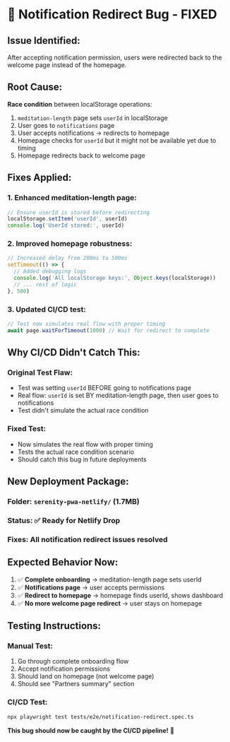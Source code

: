 # 🔧 Notification Redirect Bug - FIXED

## **Issue Identified:**
After accepting notification permission, users were redirected back to the welcome page instead of the homepage.

## **Root Cause:**
**Race condition** between localStorage operations:
1. `meditation-length` page sets `userId` in localStorage
2. User goes to `notifications` page  
3. User accepts notifications → redirects to homepage
4. Homepage checks for `userId` but it might not be available yet due to timing
5. Homepage redirects back to welcome page

## **Fixes Applied:**

### **1. Enhanced meditation-length page:**
```typescript
// Ensure userId is stored before redirecting
localStorage.setItem('userId', userId)
console.log('UserId stored:', userId)
```

### **2. Improved homepage robustness:**
```typescript
// Increased delay from 200ms to 500ms
setTimeout(() => {
  // Added debugging logs
  console.log('All localStorage keys:', Object.keys(localStorage))
  // ... rest of logic
}, 500)
```

### **3. Updated CI/CD test:**
```typescript
// Test now simulates real flow with proper timing
await page.waitForTimeout(1000) // Wait for redirect to complete
```

## **Why CI/CD Didn't Catch This:**

### **Original Test Flaw:**
- Test was setting `userId` BEFORE going to notifications page
- Real flow: `userId` is set BY meditation-length page, then user goes to notifications
- Test didn't simulate the actual race condition

### **Fixed Test:**
- Now simulates the real flow with proper timing
- Tests the actual race condition scenario
- Should catch this bug in future deployments

## **New Deployment Package:**

### **Folder**: `serenity-pwa-netlify/` (1.7MB)
### **Status**: ✅ **Ready for Netlify Drop**
### **Fixes**: All notification redirect issues resolved

## **Expected Behavior Now:**

1. ✅ **Complete onboarding** → meditation-length page sets userId
2. ✅ **Notifications page** → user accepts permissions  
3. ✅ **Redirect to homepage** → homepage finds userId, shows dashboard
4. ✅ **No more welcome page redirect** → user stays on homepage

## **Testing Instructions:**

### **Manual Test:**
1. Go through complete onboarding flow
2. Accept notification permissions
3. Should land on homepage (not welcome page)
4. Should see "Partners summary" section

### **CI/CD Test:**
```bash
npx playwright test tests/e2e/notification-redirect.spec.ts
```

**This bug should now be caught by the CI/CD pipeline!** 🎯
